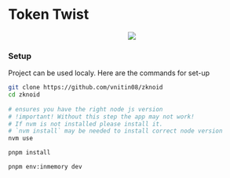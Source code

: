 # Token Twist

<p align="center">
  <img src = "https://github.com/user-attachments/assets/91d51801-9852-4e50-97db-b8b62adb60c9" />
</p>


### Setup
Project can be used localy. Here are the commands for set-up

```bash
git clone https://github.com/vnitin08/zknoid
cd zknoid
 
# ensures you have the right node js version
# !important! Without this step the app may not work!
# If nvm is not installed please install it. 
# `nvm install` may be needed to install correct node version
nvm use

pnpm install

pnpm env:inmemory dev
```


